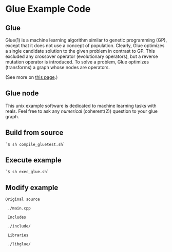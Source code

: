 # Glue Example Code #

## Glue ##

Glue(1) is a machine learning algorithm similar to genetic programming (GP), except that it does not use a concept of population. Clearly, Glue optimizes a single candidate solution to the given problem in contrast to GP. This excluded any crossover operator (evolutionary operators), but a reverse mutation operator is introduced. To solve a problem,  Glue optimizes (transforms) a graph whose nodes are operators.

(See more on <a href="http://marco.carta.fr/marco/homepage/spip.php?rubrique26&page=rubrique">this page</a>.)


## Glue node ##

This unix example software is dedicated to machine learning tasks with reals.
Feel free to ask any <i>numerical</i> (coherent(2)) question to your glue graph. 

## Build from source ##
	
	`$ sh compile_gluetest.sh`
	
## Execute example ##

	`$ sh exec_glue.sh`
	
## Modify example ##	
	
	Original source
	
	 ./main.cpp
	 
	 Includes
	 
	 ./include/
	 
	 Libraries
	 
	 ./libglue/
	